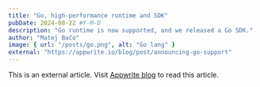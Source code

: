 ```yaml
---
title: "Go, high-performance runtime and SDK"
pubDate: 2024-08-22 #Y-M-D
description: "Go runtime is now supported, and we released a Go SDK."
author: "Matej Bačo"
image: { url: "/posts/go.png", alt: "Go lang" }
external: "https://appwrite.io/blog/post/announcing-go-support"
---
```


This is an external article. Visit [Appwrite blog](https://appwrite.io/blog/post/announcing-go-support) to read this article.